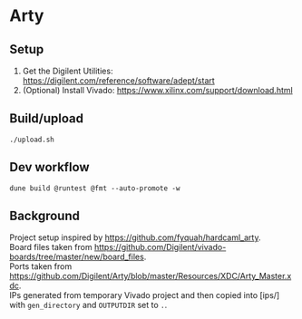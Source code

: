 # Arty

## Setup

1. Get the Digilent Utilities: https://digilent.com/reference/software/adept/start
1. (Optional) Install Vivado: https://www.xilinx.com/support/download.html

## Build/upload

`./upload.sh`

## Dev workflow

`dune build @runtest @fmt --auto-promote -w`

## Background

Project setup inspired by https://github.com/fyquah/hardcaml_arty. \
Board files taken from https://github.com/Digilent/vivado-boards/tree/master/new/board_files. \
Ports taken from https://github.com/Digilent/Arty/blob/master/Resources/XDC/Arty_Master.xdc. \
IPs generated from temporary Vivado project and then copied into [ips/] with `gen_directory` and
`OUTPUTDIR` set to `.`.
